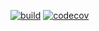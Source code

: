 [![build](https://github.com/rodi0878/NNPTP24-2/actions/workflows/maven.yml/badge.svg)](https://github.com/rodi0878/NNPTP24-2/actions/workflows/maven.yml)
[![codecov](https://codecov.io/gh/rodi0878/NNPTP24-2/branch/main/graph/badge.svg?token=000000000)](https://codecov.io/gh/rodi0878/NNPTP24-2)

